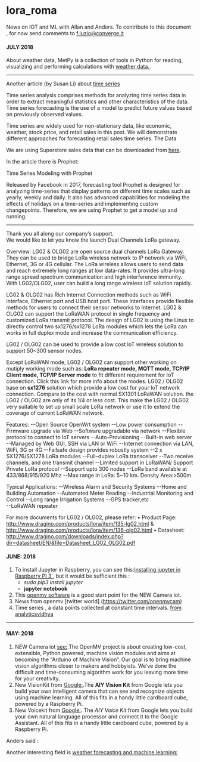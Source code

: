 # lora_roma
News on IOT and ML with Allan and Anders. To contribute to this document , for now send comments to f.luzio@converge.it

#### JULY:2018


About weather data,  MetPy is a collection of tools in Python for reading, visualizing and performing calculations with [weather data.](https://github.com/Unidata/MetPy). 


----------------------------------------------------------------------------------------------
Another article (by Susan Li) about [time series](https://towardsdatascience.com/an-end-to-end-project-on-time-series-analysis-and-forecasting-with-python-4835e6bf050b)

Time series analysis comprises methods for analyzing time series data in order to extract meaningful statistics and other characteristics of the data. Time series forecasting is the use of a model to predict future values based on previously observed values.

Time series are widely used for non-stationary data, like economic, weather, stock price, and retail sales in this post. We will demonstrate different approaches for forecasting retail sales time series. 
The Data

We are using Superstore sales data that can be downloaded from [here](https://community.tableau.com/docs/DOC-1236).

In the article there is Prophet:

Time Series Modeling with Prophet

Released by Facebook in 2017, forecasting tool Prophet is designed for analyzing time-series that display patterns on different time scales such as yearly, weekly and daily. It also has advanced capabilities for modeling the effects of holidays on a time-series and implementing custom changepoints. Therefore, we are using Prophet to get a model up and running.

------------------------------------------------------
Thank you all along our company’s support.  
We would like to let you know the launch Dual Channels LoRa gateway. 
          
Overview: LG02 & OLG02 are open source dual channels LoRa Gateway. They can be used to bridge LoRa wireless network to IP network via WiFi, Ethernet, 3G or 4G cellular. The
LoRa wireless allows users to send data and reach extremely long ranges at low data-rates. It provides ultra-long range spread spectrum communication and high interference immunity. With LG02/OLG02, user can build a long range wireless IoT solution rapidly. 

LG02 & OLG02 has Rich Internet Connection methods such as WiFi interface, Ethernet port and USB host port. These Interfaces provide flexible methods for users to connect their sensor networks to Internet.
LG02 & OLG02 can support the LoRaWAN protocol in single frequency and customized LoRa transmit protocol. The design of LG02 is using the Linux to directly control two sx1276/sx1278 LoRa modules which lets the LoRa can works in full duplex mode and increase the communication efficiency.

LG02 / OLG02 can be used to provide a low cost IoT wireless solution to support 50~300 sensor nodes.
 
Except LoRaWAN mode, LG02 / OLG02 can support other working on mutiply working mode such as: **LoRa repeater mode, MQTT mode, TCP/IP Client mode, TCP/IP Server mode** to fit different requirement for IoT connection. Click this link for more info about the modes. 
LG02 / OLG02 base on **sx1276** solution which provide a low cost for your IoT network connection. Compare to the cost with normal SX1301 LoRaWAN solution. the LG02 / OLG02 are only of its 1/4 or less cost. This make the LG02 / OLG02 very suitable to set up small scale LoRa network or use it to extend the coverage of current LoRaWAN network. 
 
Features: 
   --Open Source OpenWrt system
   --Low power consumption
   --Firmware upgrade via Web
   --Software upgradable via network
   --Flexible protocol to connect to IoT servers
   --Auto-Provisioning
   --Built-in web server
   --Managed by Web GUI, SSH via LAN or WiFi
   --Internet connection via LAN, WiFi, 3G or 4G
   --Failsafe design provides robustly system
   --2 x SX1276/SX1278 LoRa modules
   --Full–duplex LoRa transceiver
   --Two receive channels, and one transmit channel
   --Limited support in LoRaWAN/ Support Private LoRa protocol
   --Support upto 300 nodes
   --LoRa band available at 433/868/915/920 Mhz
   --Max range in LoRa: 5~10 km. Density Area:>500m
 
Typical Applications: 
   --Wireless Alarm and Security Systems
   --Home and Building Automation
   --Automated Meter Reading
   --Industrial Monitoring and Control
   --Long range Irrigation Systems
   --GPS tracker,etc   
   --LoRaWAN repeater

For more documents for LG02 / OLG02, please refer: 
•	Product Page: http://www.dragino.com/products/lora/item/135-lg02.html & http://www.dragino.com/products/lora/item/136-olg02.html 
•	Datasheet: http://www.dragino.com/downloads/index.php?dir=datasheet/EN/&file=Datasheet_LG02_OLG02.pdf   




#### JUNE: 2018 

1. To install Jupyter in Raspberry, you can see this:[Installing jupyter in Raspberry PI 3 ](http://www.instructables.com/id/Jupyter-Notebook-on-Raspberry-Pi/), but it would be sufficient this :
    - *sudo pip3 install jupyter* 
    - **jupyter notebook**   
 2. This [openmv software](https://openmv.io/pages/download) is a good start point for the NEW Camera iot.
 3. News from openmv [twitter world].(https://twitter.com/openmvcam)
 4. Time series ,  a data points collected at constant time intervals. [from analyticsvidhya ](https://www.analyticsvidhya.com/blog/2016/02/time-series-forecasting-codes-python/)


---------------

#### MAY: 2018


1. NEW Camera iot  [see:](https://openmv.io/).The OpenMV project is about creating low-cost, extensible, Python powered, machine vision modules and aims at becoming the “Arduino of Machine Vision“. Our goal is to bring machine vision algorithms closer to makers and hobbyists. We’ve done the difficult and time-consuming algorithm work for you leaving more time for your creativity.
2. New VisionKit from [Google:](https://aiyprojects.withgoogle.com/).The **AIY Vision Kit** from Google lets you build your own intelligent camera that can see and recognize objects using machine learning. All of this fits in a handy little cardboard cube, powered by a Raspberry Pi.
3. New Voicekit  from [Google:](https://aiyprojects.withgoogle.com/voice/). The *AIY Voice Kit* from Google lets you build your own natural language processor and connect it to the Google Assistant. All of this fits in a handy little cardboard cube, powered by a Raspberry Pi.

Anders said :

Another interesting field is [weather forecasting and machine learning:](http://stackabuse.com/using-machine-learning-to-predict-the-weather-part-1/)
